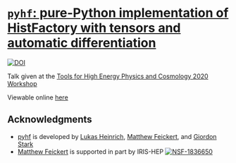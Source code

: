 # [`pyhf`: pure-Python implementation of HistFactory with tensors and automatic differentiation](https://indico.cern.ch/event/955391/contributions/4075505/)

[![DOI](https://zenodo.org/badge/DOI/10.5281/zenodo.4246056.svg)](https://doi.org/10.5281/zenodo.4246056)

Talk given at the [Tools for High Energy Physics and Cosmology 2020 Workshop](https://indico.cern.ch/event/955391/)

Viewable online [here](https://matthewfeickert.github.io/talk-TOOLS-2020/index.html)

## Acknowledgments

- [pyhf](https://github.com/diana-hep/pyhf) is developed by [Lukas Heinrich](https://github.com/lukasheinrich), [Matthew Feickert](http://www.matthewfeickert.com/), and [Giordon Stark](https://github.com/kratsg)
- [Matthew Feickert](http://www.matthewfeickert.com/) is supported in part by IRIS-HEP
[![NSF-1836650](https://img.shields.io/badge/NSF-1836650-blue.svg)](https://nsf.gov/awardsearch/showAward?AWD_ID=1836650)
